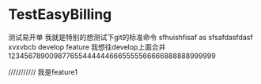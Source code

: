 # TestEasyBilling
测试易开单
我就是特别的想测试下git的标准命令
sfhuishfisaf as sfsafdasfdasf
xvxvbcb
develop
feature
我想往develop上面合并
1234567890098776554444446665555566666888888999999

///////////
我是feature1
